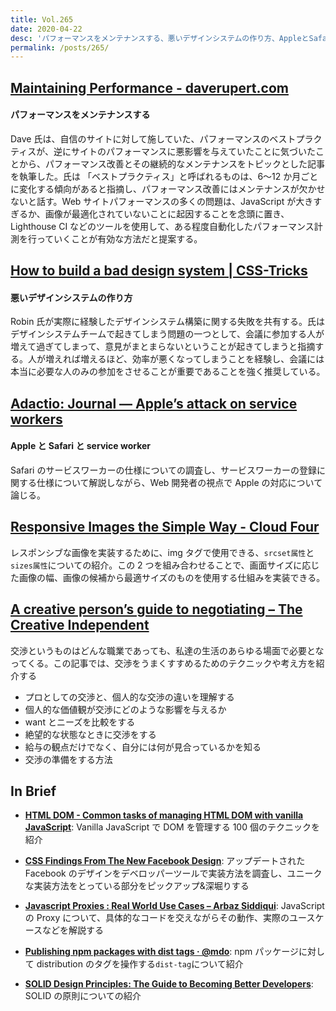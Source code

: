 ```yaml
---
title: Vol.265
date: 2020-04-22
desc: 'パフォーマンスをメンテナンスする、悪いデザインシステムの作り方、AppleとSafariとservice worker、ほか計10リンク'
permalink: /posts/265/
---
```


## [Maintaining Performance - daverupert.com](https://daverupert.com/2020/03/maintaining-performance/)

#### パフォーマンスをメンテナンスする

Dave 氏は、自信のサイトに対して施していた、パフォーマンスのベストプラクティスが、逆にサイトのパフォーマンスに悪影響を与えていたことに気づいたことから、パフォーマンス改善とその継続的なメンテナンスをトピックとした記事を執筆した。氏は 「ベストプラクティス」と呼ばれるものは、6〜12 か月ごとに変化する傾向があると指摘し、パフォーマンス改善にはメンテナンスが欠かせないと話す。Web サイトパフォーマンスの多くの問題は、JavaScript が大きすぎるか、画像が最適化されていないことに起因することを念頭に置き、Lighthouse CI などのツールを使用して、ある程度自動化したパフォーマンス計測を行っていくことが有効な方法だと提案する。

## [How to build a bad design system | CSS-Tricks](https://css-tricks.com/how-to-build-a-bad-design-system/)

#### 悪いデザインシステムの作り方

Robin 氏が実際に経験したデザインシステム構築に関する失敗を共有する。氏はデザインシステムチームで起きてしまう問題の一つとして、会議に参加する人が増えて過ぎてしまって、意見がまとまらないということが起きてしまうと指摘する。人が増えれば増えるほど、効率が悪くなってしまうことを経験し、会議には本当に必要な人のみの参加をさせることが重要であることを強く推奨している。

## [Adactio: Journal — Apple’s attack on service workers](https://adactio.com/journal/16619)

#### Apple と Safari と service worker

Safari のサービスワーカーの仕様についての調査し、サービスワーカーの登録に関する仕様について解説しながら、Web 開発者の視点で Apple の対応について論じる。

## [Responsive Images the Simple Way - Cloud Four](https://cloudfour.com/thinks/responsive-images-the-simple-way/)

レスポンシブな画像を実装するために、img タグで使用できる、`srcset属性`と`sizes属性`についての紹介。この 2 つを組み合わせることで、画面サイズに応じた画像の幅、画像の候補から最適サイズのものを使用する仕組みを実装できる。

## [A creative person’s guide to negotiating – The Creative Independent](https://thecreativeindependent.com/guides/a-creative-persons-guide-to-negotiating/)

交渉というものはどんな職業であっても、私達の生活のあらゆる場面で必要となってくる。この記事では、交渉をうまくすすめるためのテクニックや考え方を紹介する

- プロとしての交渉と、個人的な交渉の違いを理解する
- 個人的な価値観が交渉にどのような影響を与えるか
- want とニーズを比較をする
- 絶望的な状態なときに交渉をする
- 給与の観点だけでなく、自分には何が見合っているかを知る
- 交渉の準備をする方法

## In Brief

- **[HTML DOM - Common tasks of managing HTML DOM with vanilla JavaScript](https://htmldom.dev)**: Vanilla JavaScript で DOM を管理する 100 個のテクニックを紹介

- **[CSS Findings From The New Facebook Design](https://ishadeed.com/article/new-facebook-css/)**: アップデートされた Facebook のデザインをデベロッパーツールで実装方法を調査し、ユニークな実装方法をとっている部分をピックアップ&深堀りする

- **[Javascript Proxies : Real World Use Cases – Arbaz Siddiqui](https://www.arbazsiddiqui.me/javascript-proxies-real-world-use-cases)**: JavaScript の Proxy について、具体的なコードを交えながらその動作、実際のユースケースなどを解説する

- **[Publishing npm packages with dist tags · @mdo](https://markdotto.com/2020/04/01/npm-dist-tags/)**: npm パッケージに対して distribution のタグを操作する`dist-tag`について紹介

- **[SOLID Design Principles: The Guide to Becoming Better Developers](https://adevait.com/software/solid-design-principles-the-guide-to-becoming-better-developers)**: SOLID の原則についての紹介
